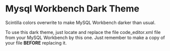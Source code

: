 # Mysql Workbench Dark Theme

Scintilla colors overwrite to make MySQL Workbench darker than usual.

To use this dark theme, just locate and replace the file code_editor.xml file from your MySQL Workbench by this one.
Just remember to make a copy of your file **BEFORE** replacing it.
